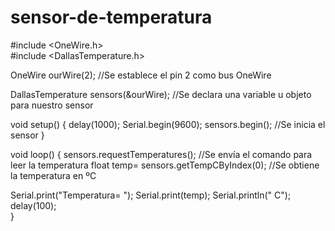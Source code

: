 # sensor-de-temperatura
#include <OneWire.h>                
#include <DallasTemperature.h>
 
OneWire ourWire(2);                //Se establece el pin 2  como bus OneWire
 
DallasTemperature sensors(&ourWire); //Se declara una variable u objeto para nuestro sensor

void setup()
{
delay(1000);
Serial.begin(9600);
sensors.begin();   //Se inicia el sensor
}
 
void loop()
{
sensors.requestTemperatures();   //Se envía el comando para leer la temperatura
float temp= sensors.getTempCByIndex(0); //Se obtiene la temperatura en ºC

Serial.print("Temperatura= ");
Serial.print(temp);
Serial.println(" C");
delay(100);                     
}
